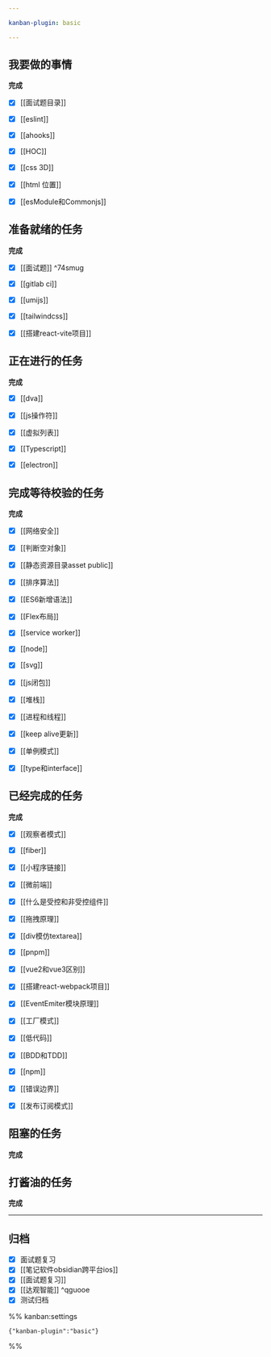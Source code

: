 ```yaml
---

kanban-plugin: basic

---
```


## 我要做的事情

**完成**
- [x] [[面试题目录]]
- [x] [[eslint]]
- [x] [[ahooks]]
- [x] [[HOC]]
- [x] [[css 3D]]
- [x] [[html 位置]]
- [x] [[esModule和Commonjs]]


## 准备就绪的任务

**完成**
- [x] [[面试题]] ^74smug
- [x] [[gitlab ci]]
- [x] [[umijs]]
- [x] [[tailwindcss]]
- [x] [[搭建react-vite项目]]


## 正在进行的任务

**完成**
- [x] [[dva]]
- [x] [[js操作符]]
- [x] [[虚拟列表]]
- [x] [[Typescript]]
- [x] [[electron]]


## 完成等待校验的任务

**完成**
- [x] [[网络安全]]
- [x] [[判断空对象]]
- [x] [[静态资源目录asset public]]
- [x] [[排序算法]]
- [x] [[ES6新增语法]]
- [x] [[Flex布局]]
- [x] [[service worker]]
- [x] [[node]]
- [x] [[svg]]
- [x] [[js闭包]]
- [x] [[堆栈]]
- [x] [[进程和线程]]
- [x] [[keep alive更新]]
- [x] [[单例模式]]
- [x] [[type和interface]]


## 已经完成的任务

**完成**
- [x] [[观察者模式]]
- [x] [[fiber]]
- [x] [[小程序链接]]
- [x] [[微前端]]
- [x] [[什么是受控和非受控组件]]
- [x] [[拖拽原理]]
- [x] [[div模仿textarea]]
- [x] [[pnpm]]
- [x] [[vue2和vue3区别]]
- [x] [[搭建react-webpack项目]]
- [x] [[EventEmiter模块原理]]
- [x] [[工厂模式]]
- [x] [[低代码]]
- [x] [[BDD和TDD]]
- [x] [[npm]]
- [x] [[错误边界]]
- [x] [[发布订阅模式]]


## 阻塞的任务

**完成**


## 打酱油的任务

**完成**


***

## 归档

- [x] 面试题复习
- [x] [[笔记软件obsidian跨平台ios]]
- [x] [[面试题复习]]
- [x] [[达观智能]] ^qguooe
- [x] 测试归档

%% kanban:settings
```
{"kanban-plugin":"basic"}
```
%%